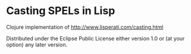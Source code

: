 # Casting SPELs in Lisp

Clojure implementation of http://www.lisperati.com/casting.html

<!-- ## Usage

FIXME

## License

Copyright © 2016 FIXME -->

Distributed under the Eclipse Public License either version 1.0 or (at
your option) any later version.
